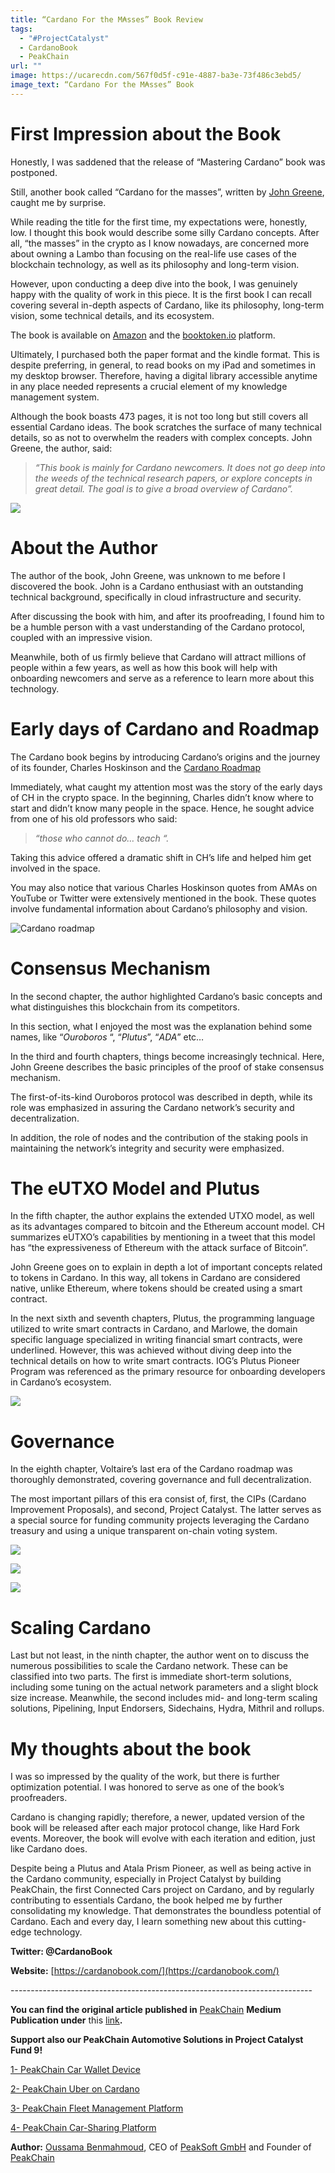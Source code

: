 ```yaml
---
title: “Cardano For the M₳sses” Book Review
tags:
  - "#ProjectCatalyst"
  - CardanoBook
  - PeakChain
url: ""
image: https://ucarecdn.com/567f0d5f-c91e-4887-ba3e-73f486c3ebd5/
image_text: “Cardano For the M₳sses” Book
---
```


# **First Impression about the Book**

Honestly, I was saddened that the release of “Mastering Cardano” book was postponed.

Still, another book called “Cardano for the masses”, written by [John Greene](https://www.linkedin.com/in/john-greene-60b9022b/), caught me by surprise.

While reading the title for the first time, my expectations were, honestly, low. I thought this book would describe some silly Cardano concepts. After all, “the masses” in the crypto as I know nowadays, are concerned more about owning a Lambo than focusing on the real-life use cases of the blockchain technology, as well as its philosophy and long-term vision.

However, upon conducting a deep dive into the book, I was genuinely happy with the quality of work in this piece. It is the first book I can recall covering several in-depth aspects of Cardano, like its philosophy, long-term vision, some technical details, and its ecosystem.

The book is available on [Amazon](https://www.amazon.de/Cardano-Masses-Vasil-John-Greene/dp/B0B8RCGBLP/ref=sr_1_1?crid=1SET09FAV8O5R&keywords=cardano+for+the+masses&qid=1660853914&sprefix=cardano+f%2Caps%2C95&sr=8-1) and the [booktoken.io](//booktoken.io) platform.

Ultimately, I purchased both the paper format and the kindle format. This is despite preferring, in general, to read books on my iPad and sometimes in my desktop browser. Therefore, having a digital library accessible anytime in any place needed represents a crucial element of my knowledge management system.

Although the book boasts 473 pages, it is not too long but still covers all essential Cardano ideas. The book scratches the surface of many technical details, so as not to overwhelm the readers with complex concepts. John Greene, the author, said:

> _“This book is mainly for Cardano newcomers. It does not go deep into the weeds of the technical research papers, or explore concepts in great detail. The goal is to give a broad overview of Cardano”._

![](https://ucarecdn.com/89a182de-7bb1-4f85-9931-4a22e45e0a08/-/preview/-/format/auto/-/quality/smart/)

# **About the Author**

The author of the book, John Greene, was unknown to me before I discovered the book. John is a Cardano enthusiast with an outstanding technical background, specifically in cloud infrastructure and security.

After discussing the book with him, and after its proofreading, I found him to be a humble person with a vast understanding of the Cardano protocol, coupled with an impressive vision.

Meanwhile, both of us firmly believe that Cardano will attract millions of people within a few years, as well as how this book will help with onboarding newcomers and serve as a reference to learn more about this technology.

# **Early days of Cardano and Roadmap**

The Cardano book begins by introducing Cardano’s origins and the journey of its founder, Charles Hoskinson and the [Cardano Roadmap](https://roadmap.cardano.org/en/)

Immediately, what caught my attention most was the story of the early days of CH in the crypto space. In the beginning, Charles didn’t know where to start and didn’t know many people in the space. Hence, he sought advice from one of his old professors who said:

> _“those who cannot do… teach “._

Taking this advice offered a dramatic shift in CH’s life and helped him get involved in the space.

You may also notice that various Charles Hoskinson quotes from AMAs on YouTube or Twitter were extensively mentioned in the book. These quotes involve fundamental information about Cardano’s philosophy and vision.

![Cardano roadmap](https://ucarecdn.com/93bb592f-c86d-462c-a978-19ad5f7ed797/)

# **Consensus Mechanism**

In the second chapter, the author highlighted Cardano’s basic concepts and what distinguishes this blockchain from its competitors.

In this section, what I enjoyed the most was the explanation behind some names, like “_Ouroboros_ “, “_Plutus_”, “_ADA_” etc…

In the third and fourth chapters, things become increasingly technical. Here, John Greene describes the basic principles of the proof of stake consensus mechanism.

The first-of-its-kind Ouroboros protocol was described in depth, while its role was emphasized in assuring the Cardano network’s security and decentralization.

In addition, the role of nodes and the contribution of the staking pools in maintaining the network’s integrity and security were emphasized.

# **The eUTXO Model and Plutus**

In the fifth chapter, the author explains the extended UTXO model, as well as its advantages compared to bitcoin and the Ethereum account model. CH summarizes eUTXO’s capabilities by mentioning in a tweet that this model has “the expressiveness of Ethereum with the attack surface of Bitcoin”.

John Greene goes on to explain in depth a lot of important concepts related to tokens in Cardano. In this way, all tokens in Cardano are considered native, unlike Ethereum, where tokens should be created using a smart contract.

In the next sixth and seventh chapters, Plutus, the programming language utilized to write smart contracts in Cardano, and Marlowe, the domain specific language specialized in writing financial smart contracts, were underlined. However, this was achieved without diving deep into the technical details on how to write smart contracts. IOG’s Plutus Pioneer Program was referenced as the primary resource for onboarding developers in Cardano’s ecosystem.

![](https://ucarecdn.com/d5f048ae-e385-41e2-8977-56454d6593fc/-/preview/-/format/auto/-/quality/smart/)

# **Governance**

In the eighth chapter, Voltaire’s last era of the Cardano roadmap was thoroughly demonstrated, covering governance and full decentralization.

The most important pillars of this era consist of, first, the CIPs (Cardano Improvement Proposals), and second, Project Catalyst. The latter serves as a special source for funding community projects leveraging the Cardano treasury and using a unique transparent on-chain voting system.

![](https://ucarecdn.com/45554b86-ddf2-4cce-9890-dad9038aa56d/-/preview/-/format/auto/-/quality/smart/)

![](https://ucarecdn.com/6e496252-4cfd-45ce-8c16-51898769946e/-/preview/-/format/auto/-/quality/smart/)

![](https://ucarecdn.com/d9542114-628f-461a-a4ba-f7b249f5472f/-/preview/-/format/auto/-/quality/smart/)

# **Scaling Cardano**

Last but not least, in the ninth chapter, the author went on to discuss the numerous possibilities to scale the Cardano network. These can be classified into two parts. The first is immediate short-term solutions, including some tuning on the actual network parameters and a slight block size increase. Meanwhile, the second includes mid- and long-term scaling solutions, Pipelining, Input Endorsers, Sidechains, Hydra, Mithril and rollups.

# **My thoughts about the book**

I was so impressed by the quality of the work, but there is further optimization potential. I was honored to serve as one of the book’s proofreaders.

Cardano is changing rapidly; therefore, a newer, updated version of the book will be released after each major protocol change, like Hard Fork events. Moreover, the book will evolve with each iteration and edition, just like Cardano does.

Despite being a Plutus and Atala Prism Pioneer, as well as being active in the Cardano community, especially in Project Catalyst by building PeakChain, the first Connected Cars project on Cardano, and by regularly contributing to essentials Cardano, the book helped me by further consolidating my knowledge. That demonstrates the boundless potential of Cardano. Each and every day, I learn something new about this cutting-edge technology.

**Twitter: @CardanoBook**

**Website:** [https://cardanobook.com/](https://cardanobook.com/)

\---------------------------------------------------------------------------

**You can find the original article published in** [PeakChain](https://medium.com/peakchain) **Medium Publication under** this [link](https://medium.com/peakchain/cardano-for-the-m-sses-book-review-987a8bccc1fe)**.**

**Support also our PeakChain Automotive Solutions in Project Catalyst Fund 9!**

[1- PeakChain Car Wallet Device](https://cardano.ideascale.com/c/idea/414249)

[2- PeakChain Uber on Cardano](https://cardano.ideascale.com/c/idea/414255)

[3- PeakChain Fleet Management Platform](https://cardano.ideascale.com/c/idea/414216)

[4- PeakChain Car-Sharing Platform](https://cardano.ideascale.com/c/idea/414199)

**Author:** [Oussama Benmahmoud](https://twitter.com/@oussbenma), CEO of [PeakSoft GmbH](https://peak-soft.de/) and Founder of [PeakChain](https://peak-chain.com/)
